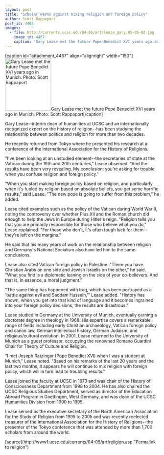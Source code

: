 ```yaml
---
layout: post
title: "Scholar warns against mixing religion and foreign policy"
author: Scott Rappaport
post_id: 4468
images:
  - file: http://currents.ucsc.edu/04-05/art/lease_gary.05-05-02.jpg
    image_id: 4467
    caption: "Gary Lease met the future Pope Benedict XVI years ago in Munich. Photo: Scott Rappaport"
---
```


[caption id="attachment_4467" align="alignright" width="150"]<a href="http://localhost/mysite/wp-content/uploads/2005/05/lease_gary.05-05-02.jpg"><img class="size-full wp-image-4467" src="http://localhost/mysite/wp-content/uploads/2005/05/lease_gary.05-05-02.jpg" alt="Gary Lease met the future Pope Benedict XVI years ago in Munich. Photo: Scott Rappaport" width="150" height="170" /></a>Gary Lease met the future Pope Benedict XVI years ago in Munich. Photo: Scott Rappaport[/caption]
<a name="content" id="content"></a>
<p>
  Gary Lease--interim dean of humanities at UCSC and an internationally recognized expert on the history of religion--has been studying the relationship between politics and religion for more than two decades.
</p>
<p>
  He recently returned from Tokyo where he presented his research at a conference of the International Association for the History of Religions.<br>
</p>
<p>
  "I've been looking at an unstudied element--the secretaries of state at the Vatican during the 19th and 20th centuries," Lease observed. "And the results have been very revealing. My conclusion: you're asking for trouble when you confuse religion and foreign policy."<br>
</p>
<p>
  "When you start making foreign policy based on religion, and particularly when it's fueled by religion based on absolute beliefs, you get some horrific results," said Lease. "The new pope is going to suffer from this problem," he added.<br>
</p>
<p>
  Lease cited examples such as the policy of the Vatican during World War II, noting the controversy over whether Pius XII and the Roman church did enough to help the Jews in Europe during Hitler's reign. "Religion tells you that you are primarily responsible for those who believe what you do," Lease explained. "For those who don't, it's often tough luck for them--they're left on the margins."
</p>
<p>
  He said that his many years of work on the relationship between religion and Germany's National Socialism also have led him to the same conclusions.
</p>
<p>
  Lease also cited Vatican foreign policy in Palestine. "There you have Christian Arabs on one side and Jewish Israelis on the other," he said. "What you find is a diplomatic leaning on the side of your co-believers. And that is, in essence, a moral judgment."
</p>
<p>
  "The same thing has happened with Iraq, which has been portrayed as a 'battle against evil and Saddam Hussein,'" Lease added. "History has shown, when you get into that kind of language and it becomes ingrained into your foreign policy decisions, the results are disastrous."<br>
</p>
<p>
  Lease studied in Germany at the University of Munich, eventually earning a doctorate degree in theology in 1968. His expertise covers a remarkable range of fields including early Christian archaeology, Vatican foreign policy and canon law, German intellectual history, German Judaism, and religious/cultural evolution. In 2001, Lease returned to the University of Munich as a guest professor, occupying the renowned Romano Guardini Chair for Theory of Culture and Religion.<br>
</p>
<p>
  "I met Joseph Ratzinger (Pope Benedict XVI) when I was a student at Munich," Lease noted. "Based on his remarks of the last 20 years and the last two months, it appears he will continue to mix religion with foreign policy, which will in turn lead to troubling results."<br>
</p>
<p>
  Lease joined the faculty at UCSC in 1973 and was chair of the History of Consciousness Department from 1998 to 2004. He has also chaired the UCSC Religious Studies Department, served as director of the Education Abroad Program in Goettingen, West Germany, and was dean of the UCSC Humanities Division from 1990 to 1995.<br>
</p>
<p>
  Lease served as the executive secretary of the North American Association for the Study of Religion from 1995 to 2005 and was recently reelected treasurer of the International Association for the History of Religions--the presenter of the Tokyo conference that was attended by more than 1,700 scholars from around the world.<br>
</p>
[source](http://www1.ucsc.edu/currents/04-05/art/religion.asp "Permalink to religion")
